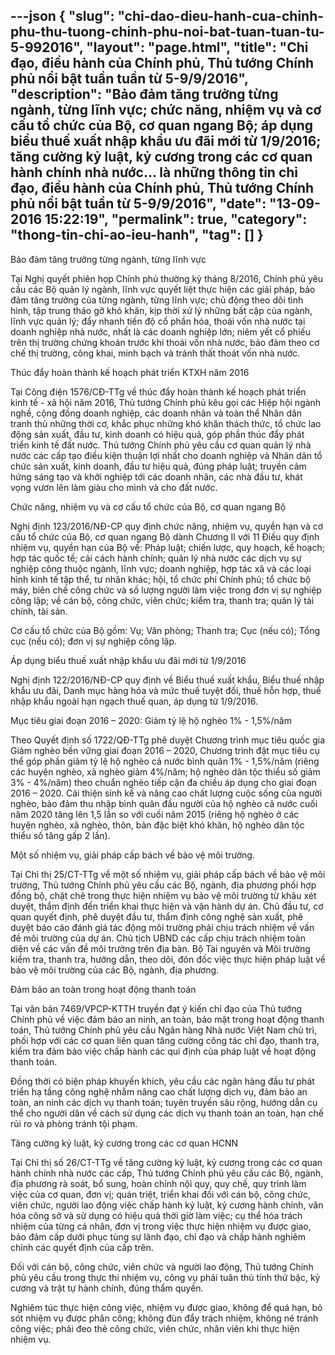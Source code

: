 ---json
{
    "slug": "chi-dao-dieu-hanh-cua-chinh-phu-thu-tuong-chinh-phu-noi-bat-tuan-tuan-tu-5-992016",
    "layout": "page.html",
    "title": "Chỉ đạo, điều hành của Chính phủ, Thủ tướng Chính phủ nổi bật tuần tuần từ 5-9/9/2016",
    "description": "Bảo đảm tăng trưởng từng ngành, từng lĩnh vực; chức năng, nhiệm vụ và cơ cấu tổ chức của Bộ, cơ quan ngang Bộ; áp dụng biểu thuế xuất nhập khẩu ưu đãi mới từ 1/9/2016; tăng cường kỷ luật, kỷ cương trong các cơ quan hành chính nhà nước... là những thông tin chỉ đạo, điều hành của Chính phủ, Thủ tướng Chính phủ nổi bật tuần từ 5-9/9/2016",
    "date": "13-09-2016 15:22:19",
    "permalink": true,
    "category": "thong-tin-chi-ao-ieu-hanh",
    "tag": []
}
---
Bảo đảm tăng trưởng từng ngành, từng lĩnh vực
 
Tại Nghị quyết phiên họp Chính phủ thường kỳ tháng 8/2016, Chính phủ yêu cầu các Bộ quản lý ngành, lĩnh vực quyết liệt thực hiện các giải pháp, bảo đảm tăng trưởng của từng ngành, từng lĩnh vực; chủ động theo dõi tình hình, tập trung tháo gỡ khó khăn, kịp thời xử lý những bất cập của ngành, lĩnh vực quản lý; đẩy nhanh tiến độ cổ phần hóa, thoái vốn nhà nước tại doanh nghiệp nhà nước, nhất là các doanh nghiệp lớn; niêm yết cổ phiếu trên thị trường chứng khoán trước khi thoái vốn nhà nước, bảo đảm theo cơ chế thị trường, công khai, minh bạch và tránh thất thoát vốn nhà nước.
 
Thúc đẩy hoàn thành kế hoạch phát triển KTXH năm 2016
 
Tại Công điện 1576/CĐ-TTg về thúc đẩy hoàn thành kế hoạch phát triển kinh tế - xã hội năm 2016, Thủ tướng Chính phủ kêu gọi các Hiệp hội ngành nghề, cộng đồng doanh nghiệp, các doanh nhân và toàn thể Nhân dân tranh thủ những thời cơ, khắc phục những khó khăn thách thức, tổ chức lao động sản xuất, đầu tư, kinh doanh có hiệu quả, góp phần thúc đẩy phát triển kinh tế đất nước. Thủ tướng Chính phủ yêu cầu cơ quan quản lý nhà nước các cấp tạo điều kiện thuận lợi nhất cho doanh nghiệp và Nhân dân tổ chức sản xuất, kinh doanh, đầu tư hiệu quả, đúng pháp luật; truyền cảm hứng sáng tạo và khởi nghiệp tới các doanh nhân, các nhà đầu tư, khát vọng vươn lên làm giàu cho mình và cho đất nước.
 
Chức năng, nhiệm vụ và cơ cấu tổ chức của Bộ, cơ quan ngang Bộ
 
Nghị định 123/2016/NĐ-CP quy định chức năng, nhiệm vụ, quyền hạn và cơ cấu tổ chức của Bộ, cơ quan ngang Bộ dành Chương II với 11 Điều quy định nhiệm vụ, quyền hạn của Bộ về: Pháp luật; chiến lược, quy hoạch, kế hoạch; hợp tác quốc tế; cải cách hành chính; quản lý nhà nước các dịch vụ sự nghiệp công thuộc ngành, lĩnh vực; doanh nghiệp, hợp tác xã và các loại hình kinh tế tập thể, tư nhân khác; hội, tổ chức phi Chính phủ; tổ chức bộ máy, biên chế công chức và số lượng người làm việc trong đơn vị sự nghiệp công lập; về cán bộ, công chức, viên chức; kiểm tra, thanh tra; quản lý tài chính, tài sản.
 
Cơ cấu tổ chức của Bộ gồm: Vụ; Văn phòng; Thanh tra; Cục (nếu có); Tổng cục (nếu có); đơn vị sự nghiệp công lập.
 
Áp dụng biểu thuế xuất nhập khẩu ưu đãi mới từ 1/9/2016
 
Nghị định 122/2016/NĐ-CP quy định về Biểu thuế xuất khẩu, Biểu thuế nhập khẩu ưu đãi, Danh mục hàng hóa và mức thuế tuyệt đối, thuế hỗn hợp, thuế nhập khẩu ngoài hạn ngạch thuế quan, áp dụng từ 1/9/2016.
 
Mục tiêu giai đoạn 2016 – 2020: Giảm tỷ lệ hộ nghèo 1% - 1,5%/năm
 
Theo Quyết định số 1722/QĐ-TTg phê duyệt Chương trình mục tiêu quốc gia Giảm nghèo bền vững giai đoạn 2016 – 2020, Chương trình đặt mục tiêu cụ thể góp phần giảm tỷ lệ hộ nghèo cả nước bình quân 1% - 1,5%/năm (riêng các huyện nghèo, xã nghèo giảm 4%/năm; hộ nghèo dân tộc thiểu số giảm 3% - 4%/năm) theo chuẩn nghèo tiếp cận đa chiều áp dụng cho giai đoạn 2016 – 2020. Cải thiện sinh kế và nâng cao chất lượng cuộc sống của người nghèo, bảo đảm thu nhập bình quân đầu người của hộ nghèo cả nước cuối năm 2020 tăng lên 1,5 lần so với cuối năm 2015 (riêng hộ nghèo ở các huyện nghèo, xã nghèo, thôn, bản đặc biệt khó khăn, hộ nghèo dân tộc thiểu số tăng gấp 2 lần).
 
Một số nhiệm vụ, giải pháp cấp bách về bảo vệ môi trường.
 
Tại Chỉ thị 25/CT-TTg về một số nhiệm vụ, giải pháp cấp bách về bảo vệ môi trường, Thủ tướng Chính phủ yêu cầu các Bộ, ngành, địa phương phối hợp đồng bộ, chặt chẽ trong thực hiện nhiệm vụ bảo vệ môi trường từ khâu xét duyệt, thẩm định đến triển khai thực hiện và vận hành dự án. Chủ đầu tư, cơ quan quyết định, phê duyệt đầu tư, thẩm định công nghệ sản xuất, phê duyệt báo cáo đánh giá tác động môi trường phải chịu trách nhiệm về vấn đề môi trường của dự án. Chủ tịch UBND các cấp chịu trách nhiệm toàn diện về các vấn đề môi trường trên địa bàn. Bộ Tài nguyên và Môi trường kiểm tra, thanh tra, hướng dẫn, theo dõi, đôn đốc việc thực hiện pháp luật về bảo vệ môi trường của các Bộ, ngành, địa phương.


Đảm bảo an toàn trong hoạt động thanh toán
 
Tại văn bản 7469/VPCP-KTTH truyền đạt ý kiến chỉ đạo của Thủ tướng Chính phủ về việc đảm bảo an ninh, an toàn, bảo mật trong hoạt động thanh toán, Thủ tướng Chính phủ yêu cầu Ngân hàng Nhà nước Việt Nam chủ trì, phối hợp với các cơ quan liên quan tăng cường công tác chỉ đạo, thanh tra, kiểm tra đảm bảo việc chấp hành các qui định của pháp luật về hoạt động thanh toán.
 
Đồng thời có biện pháp khuyến khích, yêu cầu các ngân hàng đầu tư phát triển hạ tầng công nghệ nhằm nâng cao chất lượng dịch vụ, đảm bảo an toàn, an ninh các dịch vụ thanh toán; tuyên truyền sâu rộng, hướng dẫn cụ thể cho người dân về cách sử dụng các dịch vụ thanh toán an toàn, hạn chế rủi ro và phòng tránh tội phạm.
 
Tăng cường kỷ luật, kỷ cương trong các cơ quan HCNN
 
Tại Chỉ thị số 26/CT-TTg về tăng cường kỷ luật, kỷ cương trong các cơ quan hành chính nhà nước các cấp, Thủ tướng Chính phủ yêu cầu các Bộ, ngành, địa phương rà soát, bổ sung, hoàn chỉnh nội quy, quy chế, quy trình làm việc của cơ quan, đơn vị; quán triệt, triển khai đối với cán bộ, công chức, viên chức, người lao động việc chấp hành kỷ luật, kỷ cương hành chính, văn hóa công sở và sử dụng có hiệu quả thời giờ làm việc; cụ thể hóa trách nhiệm của từng cá nhân, đơn vị trong việc thực hiện nhiệm vụ được giao, bảo đảm cấp dưới phục tùng sự lãnh đạo, chỉ đạo và chấp hành nghiêm chỉnh các quyết định của cấp trên.
 
Đối với cán bộ, công chức, viên chức và người lao động, Thủ tướng Chính phủ yêu cầu trong thực thi nhiệm vụ, công vụ phải tuân thủ tính thứ bậc, kỷ cương và trật tự hành chính, đúng thẩm quyền.
 
Nghiêm túc thực hiện công việc, nhiệm vụ được giao, không để quá hạn, bỏ sót nhiệm vụ được phân công; không đùn đẩy trách nhiệm, không né tránh công việc; phải đeo thẻ công chức, viên chức, nhân viên khi thực hiện nhiệm vụ.